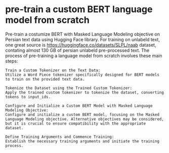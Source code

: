 # pre-train a custom BERT language model from scratch
Pre-train a costumize BERT with Masked Language Modeling objective on Persian text data using Hugging Face library.
For training on unlabeld text, one great source is https://huggingface.co/datasets/SLPL/naab dataset, contating almost 130 GB of persian unlabeld pre-processed text.
The process of pre-training a language model from scratch involves these main steps:

    Train a Custom Tokenizer on the Text Data:
    Utilize a Word Piece tokenizer specifically designed for BERT models to train on the provided text data.

    Tokenize the Dataset using the Trained Custom Tokenizer:
    Apply the trained custom tokenizer to tokenize the dataset, converting tokens to input_ids.

    Configure and Initialize a Custom BERT Model with Masked Language Modeling Objective:
    Configure and initialize a custom BERT model, focusing on the Masked Language Modeling objective. Alternative objectives may be considered, but it is crucial to ensure compatibility with the appropriate dataset.

    Define Training Arguments and Commence Training:
    Establish the necessary training arguments and initiate the training process.
